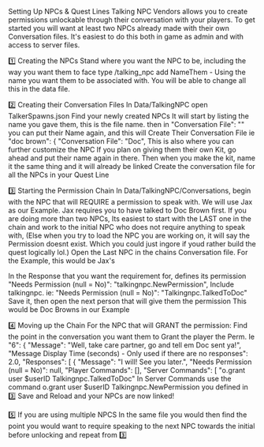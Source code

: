 Setting Up NPCs &  Quest Lines
Talking NPC Vendors allows you to create permissions unlockable through their conversation with your players.
To get started you will want at least two NPCs already made with their own Conversation files.
It's easiest to do this both in game as admin and with access to server files.

1️⃣ Creating the NPCs
Stand where you want the NPC to be, including the way you want them to face
type /talking_npc add NameThem - Using the name you want them to be associated with. You will be able to change all this in the data file.

2️⃣  Creating their Conversation Files
In Data/TalkingNPC open TalkerSpawns.json
Find your newly created NPCs
It will start by listing the name you gave them, this is the file name.
then in "Conversation File": "" you can put their Name again, and this will Create Their Conversation File
ie "doc brown": {
  "Conversation File": "Doc",
This is also where you can further customize the NPC
If you plan on giving them their own Kit, go ahead and put their name again in there.
Then when you make the kit, name it the same thing and it will already be linked
Create the conversation file for all the NPCs in your Quest Line

3️⃣ Starting the Permission Chain
In Data/TalkingNPC/Conversations, begin with the NPC that will REQUIRE a permission to speak with.
We will use Jax as our Example. Jax requires you to have talked to Doc Brown first.
 If you are doing more than two NPCs, Its easiest to start with the LAST one in the chain and work to the initial NPC who does not require anything to speak with,
(Else when you try to load the NPC you are working on, it will say the Permission doesnt exist.
Which you could just ingore if youd rather build the quest logically lol.) 
Open the Last NPC in the chains Conversation file.
For the Example, this would be Jax's

 
In the Response that you want the requirement for, defines its permission
"Needs Permission (null = No)": "talkingnpc.NewPermission", 
Include talkingnpc. 
ie: "Needs Permission (null = No)": "Talkingnpc.TalkedToDoc"
Save it, then open the next person that will give them the permission
This would be Doc Browns in our Example

4️⃣ Moving up the Chain
For the NPC that will GRANT the permission:
Find the point in the conversation you want them to Grant the player the Perm.
Ie
 "6": {
    "Message": "Well, take care partner, go and tell em Doc sent ya!",
    "Message Display Time (seconds) - Only used if there are no responses": 2.0,
    "Responses": [
      {
        "Message": "I will! See you later.",
        "Needs Permission (null = No)": null,
        "Player Commands": [],
        "Server Commands": [
          "o.grant user $userID Talkingnpc.TalkedToDoc"
In Server Commands use the command o.grant user $userID Talkingnpc.NewPermission you defined in 3️⃣
Save and Reload and your NPCs are now linked!

5️⃣ If you are using multiple NPCS
In the same file you would then find the point you would want to require speaking to the next NPC towards the initial before unlocking
and repeat from 3️⃣
